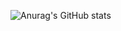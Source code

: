 
![Anurag's GitHub stats](https://github-readme-stats.vercel.app/api?username=teramotl&show_icons=true&theme=tokyonight)
